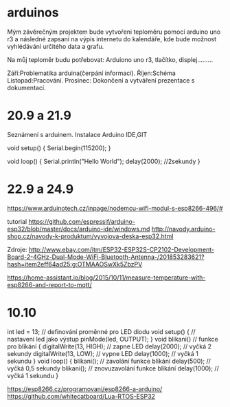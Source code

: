 # arduinos
Mým závěrečným projektem bude vytvořeni teploměru pomocí arduino uno r3 a následné zapsaní na výpis internetu do kalendáře, kde bude možnost vyhlédávání určitého data a grafu.


Na můj teploměr budu potřebovat: Arduiono uno r3, tlačítko, displej.........

Září:Problematika arduina(čerpání informací).
Říjen:Schéma
Listopad:Pracování.
Prosinec: Dokončení a vytváření prezentace s dokumentací.


# 20.9 a 21.9
Seznámení s arduinem. Instalace Arduino IDE,GIT

void setup() {
   Serial.begin(115200);
}

void loop() {
  Serial.println("Hello World");
 delay(2000);
 //2sekundy
}

# 22.9 a 24.9
https://www.arduinotech.cz/inpage/nodemcu-wifi-modul-s-esp8266-496/#

tutorial https://github.com/espressif/arduino-esp32/blob/master/docs/arduino-ide/windows.md
http://navody.arduino-shop.cz/navody-k-produktum/vyvojova-deska-esp32.html




Zdroje: http://www.ebay.com/itm/ESP32-ESP32S-CP2102-Development-Board-2-4GHz-Dual-Mode-WiFi-Bluetooth-Antenna-/201853283621?hash=item2eff64ad25:g:OTMAAOSwXk5ZbzPV

https://home-assistant.io/blog/2015/10/11/measure-temperature-with-esp8266-and-report-to-mqtt/



# 10.10
int led = 13; // definování proměnné pro LED diodu
void setup() {
 // nastavení led jako výstup
 pinMode(led, OUTPUT);
 }
void blikani() // funkce pro blikání
 {
 digitalWrite(13, HIGH); // zapne LED
 delay(2000); // vyčká 2 sekundy
 digitalWrite(13, LOW); // vypne LED
 delay(1000); // vyčká 1 sekundu
 }
void loop() {
 blikani(); // zavolání funkce blikání
 delay(500); // vyčká 0,5 sekundy
 blikani(); // znovuzavolání funkce blikání
 delay(1000); // vyčká 1 sekundu
 }
 
 https://esp8266.cz/programovani/esp8266-a-arduino/
 https://github.com/whitecatboard/Lua-RTOS-ESP32
